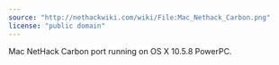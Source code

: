 ```yaml
---
source: "http://nethackwiki.com/wiki/File:Mac_Nethack_Carbon.png"
license: "public domain"
---
```

Mac NetHack Carbon port running on OS X 10.5.8 PowerPC.
